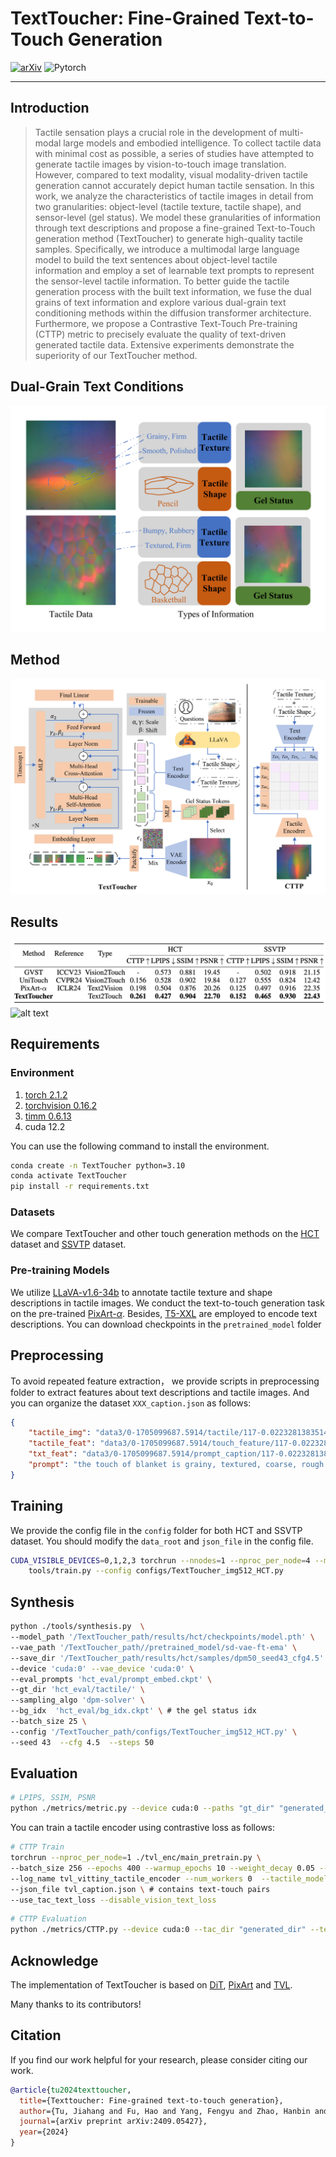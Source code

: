 # TextToucher: Fine-Grained Text-to-Touch Generation
[![arXiv](https://img.shields.io/badge/arXiv-TextToucher-b31b1b.svg)](https://arxiv.org/abs/2409.05427)
![Pytorch](https://img.shields.io/badge/PyTorch->=1.10.0-Red?logo=pytorch)

---

## Introduction
> Tactile sensation plays a crucial role in the development of multi-modal large models and embodied intelligence. To collect tactile data with minimal cost as possible, a series of studies have attempted to generate tactile images by vision-to-touch image translation. However, compared to text modality, visual modality-driven tactile generation cannot accurately depict human tactile sensation. In this work, we analyze the characteristics of tactile images in detail from two granularities: object-level (tactile texture, tactile shape), and sensor-level (gel status). We model these granularities of information through text descriptions and propose a fine-grained Text-to-Touch generation method (TextToucher) to generate high-quality tactile samples. Specifically, we introduce a multimodal large language model to build the text sentences about object-level tactile information and employ a set of learnable text prompts to represent the sensor-level tactile information. To better guide the tactile generation process with the built text information, we fuse the dual grains of text information and explore various dual-grain text conditioning methods within the diffusion transformer architecture. Furthermore, we propose a Contrastive Text-Touch Pre-training (CTTP) metric to precisely evaluate the quality of text-driven generated tactile data. Extensive experiments demonstrate the superiority of our TextToucher method.

## Dual-Grain Text Conditions
![alt text](assets/type_conditons.png)

## Method
![alt text](assets/architecture.png)

## Results
![alt text](assets/comparison_.png)
![alt text](assets/comparison.png)

## Requirements
### Environment
1. [torch 2.1.2](https://github.com/pytorch/pytorch)
2. [torchvision 0.16.2](https://github.com/pytorch/vision)
3. [timm 0.6.13](https://github.com/huggingface/pytorch-image-models)
4. cuda 12.2

You can use the following command to install the environment.
```bash
conda create -n TextToucher python=3.10
conda activate TextToucher
pip install -r requirements.txt
```

### Datasets
We compare TextToucher and other touch generation methods on the [HCT](https://tactile-vlm.github.io/) dataset and [SSVTP](https://sites.google.com/berkeley.edu/ssvtp) dataset.

### Pre-training Models
We utilize [LLaVA-v1.6-34b](https://huggingface.co/liuhaotian/llava-v1.6-34b) to annotate tactile texture and shape descriptions in tactile images. We conduct the text-to-touch generation task on the pre-trained [PixArt-$\alpha$](https://huggingface.co/PixArt-alpha/PixArt-alpha/tree/main). Besides, [T5-XXL](https://huggingface.co/PixArt-alpha/PixArt-alpha/tree/main) are employed to encode text descriptions. You can download checkpoints in the ``pretrained_model`` folder

## Preprocessing
To avoid repeated feature extraction， we provide scripts in preprocessing folder to extract features about text descriptions and tactile images. And you can organize the dataset `XXX_caption.json` as follows:
```json
{
    "tactile_img": "data3/0-1705099687.5914/tactile/117-0.02232813835144043.jpg",
    "tactile_feat": "data3/0-1705099687.5914/touch_feature/117-0.02232813835144043.npy",
    "txt_feat": "data3/0-1705099687.5914/prompt_caption/117-0.02232813835144043.npz",
    "prompt": "the touch of blanket is grainy, textured, coarse, rough."
}
```

## Training
We provide the config file in the ``config`` folder for both HCT and SSVTP dataset. You should modify the `data_root` and `json_file` in the config file.
```bash
CUDA_VISIBLE_DEVICES=0,1,2,3 torchrun --nnodes=1 --nproc_per_node=4 --master-port=11113 \
    tools/train.py --config configs/TextToucher_img512_HCT.py
```

## Synthesis
```bash
python ./tools/synthesis.py  \
--model_path '/TextToucher_path/results/hct/checkpoints/model.pth' \
--vae_path '/TextToucher_path//pretrained_model/sd-vae-ft-ema' \
--save_dir '/TextToucher_path/results/hct/samples/dpm50_seed43_cfg4.5' \
--device 'cuda:0' --vae_device 'cuda:0' \
--eval_prompts 'hct_eval/prompt_embed.ckpt' \
--gt_dir 'hct_eval/tactile/' \
--sampling_algo 'dpm-solver' \
--bg_idx  'hct_eval/bg_idx.ckpt' \ # the gel status idx
--batch_size 25 \
--config '/TextToucher_path/configs/TextToucher_img512_HCT.py' \
--seed 43  --cfg 4.5  --steps 50 
```

## Evaluation
```bash
# LPIPS, SSIM, PSNR
python ./metrics/metric.py --device cuda:0 --paths "gt_dir" "generated_dir" --batch_size 25 
```

You can train a tactile encoder using contrastive loss as follows:
```bash
# CTTP Train
torchrun --nproc_per_node=1 ./tvl_enc/main_pretrain.py \
--batch_size 256 --epochs 400 --warmup_epochs 10 --weight_decay 0.05 --active_modality_names  tactile text --find_unused_parameters --multi_epochs_dataloader \
--log_name tvl_vittiny_tactile_encoder --num_workers 0  --tactile_model vit_tiny_patch16_224 --blr 3e-4 \
--json_file tvl_caption.json \ # contains text-touch pairs
--use_tac_text_loss --disable_vision_text_loss 
```

```bash
# CTTP Evaluation
python ./metrics/CTTP.py --device cuda:0 --tac_dir "generated_dir" --text_json "json_file"  --save_path "*.txt" --checkpoint "*.pt"
```
## Acknowledge
The implementation of TextToucher is based on [DiT](https://github.com/facebookresearch/DiT), [PixArt](https://github.com/PixArt-alpha/PixArt-alpha) and [TVL](https://github.com/Max-Fu/tvl).

Many thanks to its contributors!

## Citation
If you find our work helpful for your research, please consider citing our work.
```bibtex
@article{tu2024texttoucher,
  title={Texttoucher: Fine-grained text-to-touch generation},
  author={Tu, Jiahang and Fu, Hao and Yang, Fengyu and Zhao, Hanbin and Zhang, Chao and Qian, Hui},
  journal={arXiv preprint arXiv:2409.05427},
  year={2024}
}
```